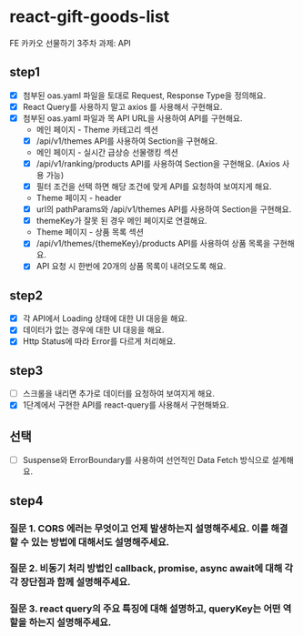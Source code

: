 # react-gift-goods-list

FE 카카오 선물하기 3주차 과제: API

## step1

- [x] 첨부된 oas.yaml 파일을 토대로 Request, Response Type을 정의해요.
- [x] React Query를 사용하지 말고 axios 를 사용해서 구현해요.
- [x] 첨부된 oas.yaml 파일과 목 API URL을 사용하여 API를 구현해요.
  - 메인 페이지 - Theme 카테고리 섹션
  - [x] /api/v1/themes API를 사용하여 Section을 구현해요.
  - 메인 페이지 - 실시간 급상승 선물랭킹 섹션
  - [x] /api/v1/ranking/products API를 사용하여 Section을 구현해요. (Axios 사용 가능)
  - [x] 필터 조건을 선택 하면 해당 조건에 맞게 API를 요청하여 보여지게 해요.
  - Theme 페이지 - header
  - [x] url의 pathParams와 /api/v1/themes API를 사용하여 Section을 구현해요.
  - [x] themeKey가 잘못 된 경우 메인 페이지로 연결해요.
  - Theme 페이지 - 상품 목록 섹션
  - [x] /api/v1/themes/{themeKey}/products API를 사용하여 상품 목록을 구현해요.
  - [x] API 요청 시 한번에 20개의 상품 목록이 내려오도록 해요.

## step2

- [x] 각 API에서 Loading 상태에 대한 UI 대응을 해요.
- [x] 데이터가 없는 경우에 대한 UI 대응을 해요.
- [x] Http Status에 따라 Error를 다르게 처리해요.

## step3

- [ ] 스크롤을 내리면 추가로 데이터를 요청하여 보여지게 해요.
- [x] 1단계에서 구현한 API를 react-query를 사용해서 구현해봐요.

## 선택

- [ ] Suspense와 ErrorBoundary를 사용하여 선언적인 Data Fetch 방식으로 설계해요.

## step4

### 질문 1. CORS 에러는 무엇이고 언제 발생하는지 설명해주세요. 이를 해결할 수 있는 방법에 대해서도 설명해주세요.

### 질문 2. 비동기 처리 방법인 callback, promise, async await에 대해 각각 장단점과 함께 설명해주세요.

### 질문 3. react query의 주요 특징에 대해 설명하고, queryKey는 어떤 역할을 하는지 설명해주세요.
